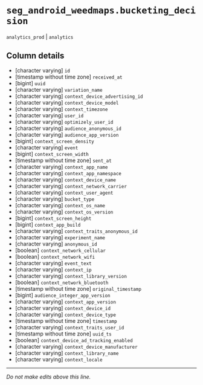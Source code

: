 # `seg_android_weedmaps.bucketing_decision`
`analytics_prod` | `analytics`

## Column details
* [character varying] `id`
* [timestamp without time zone] `received_at`
* [bigint]    `uuid`
* [character varying] `variation_name`
* [character varying] `context_device_advertising_id`
* [character varying] `context_device_model`
* [character varying] `context_timezone`
* [character varying] `user_id`
* [character varying] `optimizely_user_id`
* [character varying] `audience_anonymous_id`
* [character varying] `audience_app_version`
* [bigint]    `context_screen_density`
* [character varying] `event`
* [bigint]    `context_screen_width`
* [timestamp without time zone] `sent_at`
* [character varying] `context_app_name`
* [character varying] `context_app_namespace`
* [character varying] `context_device_name`
* [character varying] `context_network_carrier`
* [character varying] `context_user_agent`
* [character varying] `bucket_type`
* [character varying] `context_os_name`
* [character varying] `context_os_version`
* [bigint]    `context_screen_height`
* [bigint]    `context_app_build`
* [character varying] `context_traits_anonymous_id`
* [character varying] `experiment_name`
* [character varying] `anonymous_id`
* [boolean]   `context_network_cellular`
* [boolean]   `context_network_wifi`
* [character varying] `event_text`
* [character varying] `context_ip`
* [character varying] `context_library_version`
* [boolean]   `context_network_bluetooth`
* [timestamp without time zone] `original_timestamp`
* [bigint]    `audience_integer_app_version`
* [character varying] `context_app_version`
* [character varying] `context_device_id`
* [character varying] `context_device_type`
* [timestamp without time zone] `timestamp`
* [character varying] `context_traits_user_id`
* [timestamp without time zone] `uuid_ts`
* [boolean]   `context_device_ad_tracking_enabled`
* [character varying] `context_device_manufacturer`
* [character varying] `context_library_name`
* [character varying] `context_locale`

-------------------------------------------------------------------------------
*Do not make edits above this line.*
